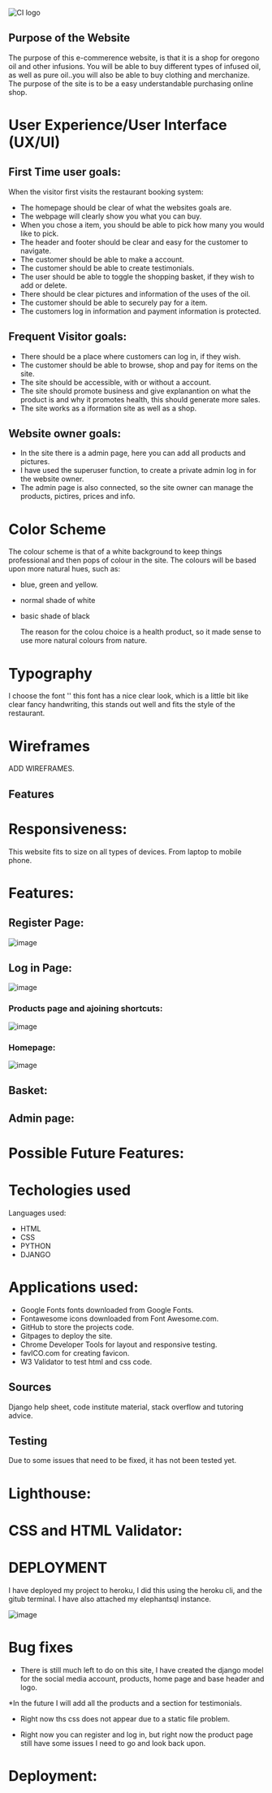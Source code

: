 ![CI logo](https://codeinstitute.s3.amazonaws.com/fullstack/ci_logo_small.png)

## Purpose of the Website

The purpose of this e-commerence website, is that it is a shop for oregono oil and other infusions. You will be able to buy different types of infused oil, as well as pure oil..you will also be able to buy clothing and merchanize. The purpose of the site is to be a easy understandable purchasing online shop.

# User Experience/User Interface (UX/UI)

## First Time user goals:

When the visitor first visits the restaurant booking system:

* The homepage should be clear of what the websites goals are.
* The webpage will clearly show you what you can buy.
* When you chose a item, you should be able to pick how many you would like to pick.
* The header and footer should be clear and easy for the customer to navigate.
* The customer should be able to make a account.
* The customer should be able to create testimonials.
* The user should be able to toggle the shopping basket, if they wish to add or delete.
* There should be clear pictures and information of the uses of the oil.
* The customer should be able to securely pay for a item.
* The customers log in information and payment information is protected.

## Frequent Visitor goals:

* There should be a place where customers can log in, if they wish.
* The customer should be able to browse, shop and pay for items on the site.
* The site should be accessible, with or without a account.
* The site should promote business and give explanantion on what the product is and why it promotes health, this should generate more sales.
* The site works as a iformation site as well as a shop. 

## Website owner goals:

* In the site there is a admin page, here you can add all products and pictures.
* I have used the superuser function, to create a private admin log in for the website owner.
* The admin page is also connected, so the site owner can manage the products, pictires, prices and info.


# Color Scheme

The colour scheme is that of a white background to keep things professional and then pops of colour in the site. The colours will be based upon more natural hues, such as:

* blue, green and yellow.
* normal shade of white
* basic shade of black

  The reason for the colou choice is a health product, so it made sense to use more natural colours from nature.

# Typography

I choose the font '' this font has a nice clear look, which is a little bit like clear fancy handwriting, this stands out well and fits the style of the restaurant.


# Wireframes
ADD WIREFRAMES.

## Features

# Responsiveness:

This website fits to size on all types of devices. From laptop to mobile phone. 

# Features:

## Register Page:
![image](https://github.com/hnjw-png/oregano-oil/assets/120515252/be850a8e-eae9-4470-84a0-12210f052d18)



## Log in Page:
![image](https://github.com/hnjw-png/oregano-oil/assets/120515252/6f0eb226-ce41-4c82-bc89-ed289139365f)



### Products page and ajoining shortcuts:
![image](https://github.com/hnjw-png/oregano-oil/assets/120515252/affa9df9-16f6-4aec-a0c8-859d269d9e47)



### Homepage:
![image](https://github.com/hnjw-png/oregano-oil/assets/120515252/8d61a654-557a-4e87-8223-0b06cef5e55f)



## Basket:



## Admin page:



# Possible Future Features:



# Techologies used

Languages used:

* HTML
* CSS
* PYTHON
* DJANGO

# Applications used:

* Google Fonts fonts downloaded from Google Fonts.
* Fontawesome icons downloaded from Font Awesome.com.
* GitHub to store the projects code.
* Gitpages to deploy the site.
* Chrome Developer Tools for layout and responsive testing.
* favICO.com for creating favicon.
* W3 Validator to test html and css code.

## Sources
Django help sheet, code institute material, stack overflow and tutoring advice.

## Testing
Due to some issues that need to be fixed, it has not been tested yet. 

# Lighthouse: 
# CSS and HTML Validator:


# DEPLOYMENT

 I have deployed my project to heroku, I did this using the heroku cli, and the gitub terminal. I have also attached my elephantsql instance. 

![image](https://github.com/hnjw-png/oregano-oil/assets/120515252/61702acf-94b0-476b-a95b-2d102fb6114f)

# Bug fixes

* There is still much left to do on this site, I have created the django model for the social media account, products, home page and base header and logo.

*In the future I will add all the products and a section for testimonials.

* Right now ths css does not appear due to a static file problem.

* Right now you can register and log in, but right now the product page still have some issues I need to go and look back upon.

# Deployment:
